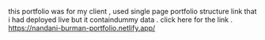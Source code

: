 this  portfolio was for my client , used single page portfolio structure
link that i had deployed live but it containdummy data .
click here for the link .
https://nandani-burman-portfolio.netlify.app/
